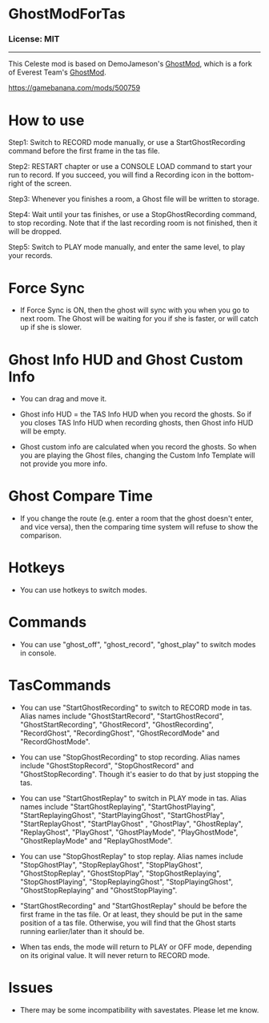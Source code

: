 # GhostModForTas

### License: MIT

----

This Celeste mod is based on DemoJameson's [GhostMod](https://github.com/DemoJameson/GhostMod), which is a fork of Everest Team's [GhostMod](https://github.com/EverestAPI/GhostMod).

https://gamebanana.com/mods/500759

# How to use

Step1: Switch to RECORD mode manually, or use a StartGhostRecording command before the first frame in the tas file.

Step2: RESTART chapter or use a CONSOLE LOAD command to start your run to record. If you succeed, you will find a Recording icon in the bottom-right of the screen.

Step3: Whenever you finishes a room, a Ghost file will be written to storage.

Step4: Wait until your tas finishes, or use a StopGhostRecording command, to stop recording. Note that if the last recording room is not finished, then it will be dropped.

Step5: Switch to PLAY mode manually, and enter the same level, to play your records.

# Force Sync

- If Force Sync is ON, then the ghost will sync with you when you go to next room. The Ghost will be waiting for you if she is faster, or will catch up if she is slower.

# Ghost Info HUD and Ghost Custom Info

- You can drag and move it.

- Ghost info HUD = the TAS Info HUD when you record the ghosts. So if you closes TAS Info HUD when recording ghosts, then Ghost info HUD will be empty.

- Ghost custom info are calculated when you record the ghosts. So when you are playing the Ghost files, changing the Custom Info Template will not provide you more info.

# Ghost Compare Time

- If you change the route (e.g. enter a room that the ghost doesn't enter, and vice versa), then the comparing time system will refuse to show the comparison.

# Hotkeys

- You can use hotkeys to switch modes.

# Commands

- You can use "ghost_off", "ghost_record", "ghost_play" to switch modes in console.

# TasCommands

- You can use "StartGhostRecording" to switch to RECORD mode in tas. Alias names include "GhostStartRecord", "StartGhostRecord", "GhostStartRecording", "GhostRecord", "GhostRecording", "RecordGhost", "RecordingGhost", "GhostRecordMode" and "RecordGhostMode".

- You can use "StopGhostRecording" to stop recording. Alias names include "GhostStopRecord", "StopGhostRecord" and "GhostStopRecording". Though it's easier to do that by just stopping the tas.

- You can use "StartGhostReplay" to switch in PLAY mode in tas. Alias names include "StartGhostReplaying", "StartGhostPlaying", "StartReplayingGhost", "StartPlayingGhost", "StartGhostPlay", "StartReplayGhost", "StartPlayGhost" , "GhostPlay", "GhostReplay", "ReplayGhost", "PlayGhost", "GhostPlayMode", "PlayGhostMode", "GhostReplayMode" and "ReplayGhostMode".

- You can use "StopGhostReplay" to stop replay. Alias names include "StopGhostPlay", "StopReplayGhost", "StopPlayGhost", "GhostStopReplay", "GhostStopPlay", "StopGhostReplaying", "StopGhostPlaying", "StopReplayingGhost", "StopPlayingGhost", "GhostStopReplaying" and "GhostStopPlaying".

- "StartGhostRecording" and "StartGhostReplay" should be before the first frame in the tas file. Or at least, they should be put in the same position of a tas file. Otherwise, you will find that the Ghost starts running earlier/later than it should be.

- When tas ends, the mode will return to PLAY or OFF mode, depending on its original value. It will never return to RECORD mode.

# Issues

- There may be some incompatibility with savestates. Please let me know.